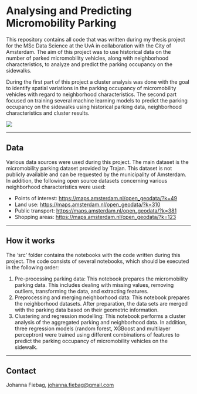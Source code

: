 # Analysing and Predicting Micromobility Parking

This repository contains all code that was written during my thesis project for the MSc Data Science at the UvA in collaboration with the City of Amsterdam. The aim of this project was to use historical data on the number of parked micromobility vehicles, along with neighborhood characteristics, to analyze and predict the parking occupancy on the sidewalks. 

During the first part of this project a cluster analysis was done with the goal to identify spatial variations in the parking occupancy of micromobility vehicles with regard to neighborhood characteristics. The second part focused on training several machine learning models to predict the parking occupancy on the sidewalks using historical parking data, neighborhood characteristics and cluster results.


![](media/emojis.png)

---


## Data

Various data sources were used during this project. The main dataset is the micromobility parking dataset provided by Trajan. This dataset is not publicly available and can be requested by the municipality of Amsterdam. In addition, the following open source datasets concerning various neighborhood characteristics were used:
-	Points of interest: https://maps.amsterdam.nl/open_geodata/?k=49
-	Land use: https://maps.amsterdam.nl/open_geodata/?k=310
-	Public transport: https://maps.amsterdam.nl/open_geodata/?k=381
-	Shopping areas: https://maps.amsterdam.nl/open_geodata/?k=123

---


## How it works

The ‘src’ folder contains the notebooks with the code written during this project. The code consists of several notebooks, which should be executed in the following order:
1.	Pre-processing parking data: This notebook prepares the micromobility parking data. This includes dealing with missing values, removing outliers, transforming the data, and extracting features.
2.	Preprocessing and merging neighborhood data: This notebook prepares the neighborhood datasets. After preparation, the data sets are merged with the parking data based on their geometric information.
3.	Clustering and regression modelling: This notebook performs a cluster analysis of the aggregated parking and neighborhood data. In addition, three regression models (random forest, XGBoost and multilayer perceptron) were trained using different combinations of features to predict the parking occupancy of micromobility vehicles on the sidewalk.

---
## Contact

Johanna Fiebag, johanna.fiebag@gmail.com

